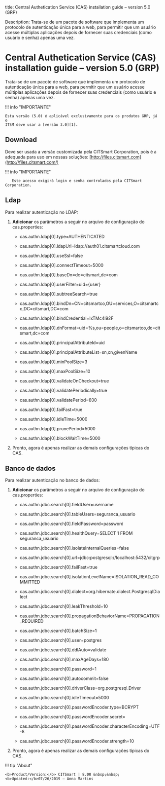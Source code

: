 title: Central Authetication Service (CAS) installation guide – version 5.0
(GRP)

Description: Trata-se de um pacote de software que implementa um protocolo de autenticação única para a web, para permitir que um usuário acesse múltiplas
aplicações depois de fornecer suas credenciais (como usuário e senha) apenas uma vez.

# Central Authetication Service (CAS) installation guide – version 5.0 (GRP)

Trata-se de um pacote de software que implementa um protocolo de autenticação
única para a web, para permitir que um usuário acesse múltiplas aplicações
depois de fornecer suas credenciais (como usuário e senha) apenas uma vez.

!!! info "IMPORTANTE"

    Esta versão (5.0) é aplicável exclusivamente para os produtos GRP, já o
    ITSM deve usar a [versão 3.0][1].

Download
---------

Deve ser usada a versão customizada pela CITSmart Corporation, pois é a adequada
para uso em nossas soluções: [http://files.citsmart.com](http://files.citsmart.com/)

   !!! info "IMPORTANTE"

       Este acesso exigirá login e senha controlados pela CITSmart Corporation.

Ldap
----

Para realizar autenticação no LDAP:

1.  **Adicionar** os parâmetros a seguir no arquivo de configuração do
    cas.properties:

    -   cas.authn.ldap[0].type=AUTHENTICATED

    -   cas.authn.ldap[0].ldapUrl=ldap://auth01.citsmartcloud.com

    -   cas.authn.ldap[0].useSsl=false

    -   cas.authn.ldap[0].connectTimeout=5000

    -   cas.authn.ldap[0].baseDn=dc=citsmart,dc=com

    -   cas.authn.ldap[0].userFilter=uid={user}

    -   cas.authn.ldap[0].subtreeSearch=true

    -   cas.authn.ldap[0].bindDn=CN=citsmartco,OU=services,O=citsmartco,DC=citsmart,DC=com

    -   cas.authn.ldap[0].bindCredential=IxTMc4l92F

    -   cas.authn.ldap[0].dnFormat=uid=%s,ou=people,o=citsmartco,dc=citsmart,dc=com

    -   cas.authn.ldap[0].principalAttributeId=uid

    -   cas.authn.ldap[0].principalAttributeList=sn,cn,givenName

    -   cas.authn.ldap[0].minPoolSize=3

    -   cas.authn.ldap[0].maxPoolSize=10

    -   cas.authn.ldap[0].validateOnCheckout=true

    -   cas.authn.ldap[0].validatePeriodically=true

    -   cas.authn.ldap[0].validatePeriod=600

    -   cas.authn.ldap[0].failFast=true

    -   cas.authn.ldap[0].idleTime=5000

    -   cas.authn.ldap[0].prunePeriod=5000

    -   cas.authn.ldap[0].blockWaitTime=5000

2.  Pronto, agora é apenas realizar as demais configurações típicas do CAS.

Banco de dados
-------------

Para realizar autenticação no banco de dados:

1.  **Adicionar** os parâmetros a seguir no arquivo de configuração do
    cas.properties:

    -   cas.authn.jdbc.search[0].fieldUser=username

    -   cas.authn.jdbc.search[0].tableUsers=seguranca_usuario

    -   cas.authn.jdbc.search[0].fieldPassword=password

    -   cas.authn.jdbc.search[0].healthQuery=SELECT 1 FROM seguranca_usuario

    -   cas.authn.jdbc.search[0].isolateInternalQueries=false

    -   cas.authn.jdbc.search[0].url=jdbc:postgresql://localhost:5432/citgrp

    -   cas.authn.jdbc.search[0].failFast=true

    -   cas.authn.jdbc.search[0].isolationLevelName=ISOLATION_READ_COMMITTED

    -   cas.authn.jdbc.search[0].dialect=org.hibernate.dialect.PostgresqlDialect

    -   cas.authn.jdbc.search[0].leakThreshold=10

    -   cas.authn.jdbc.search[0].propagationBehaviorName=PROPAGATION_REQUIRED

    -   cas.authn.jdbc.search[0].batchSize=1

    -   cas.authn.jdbc.search[0].user=postgres

    -   cas.authn.jdbc.search[0].ddlAuto=validate

    -   cas.authn.jdbc.search[0].maxAgeDays=180

    -   cas.authn.jdbc.search[0].password=1

    -   cas.authn.jdbc.search[0].autocommit=false

    -   cas.authn.jdbc.search[0].driverClass=org.postgresql.Driver

    -   cas.authn.jdbc.search[0].idleTimeout=5000

    -   cas.authn.jdbc.search[0].passwordEncoder.type=BCRYPT

    -   cas.authn.jdbc.search[0].passwordEncoder.secret=

    -   cas.authn.jdbc.search[0].passwordEncoder.characterEncoding=UTF-8

    -   cas.authn.jdbc.search[0].passwordEncoder.strength=10

2.  Pronto, agora é apenas realizar as demais configurações típicas do CAS.


[1]:/pt-br/citsmart-platform-7/get-started/cas3-installation.html



!!! tip "About"

    <b>Product/Version:</b> CITSmart | 8.00 &nbsp;&nbsp;
    <b>Updated:</b>07/26/2019 – Anna Martins
